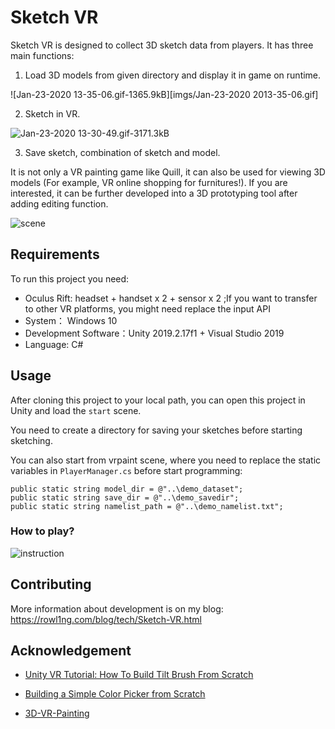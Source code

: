 # Sketch VR



Sketch VR is designed to collect 3D sketch data from players. It has three main functions:

1. Load 3D models from given directory and display it in game on runtime. 

![Jan-23-2020 13-35-06.gif-1365.9kB][imgs/Jan-23-2020 2013-35-06.gif]

2. Sketch in VR.

![Jan-23-2020 13-30-49.gif-3171.3kB](https://github.com/Rowl1ng/Sketch_VR/blob/master/imgs/Jan-23-2020%2013-30-49.gif)

3. Save sketch, combination of sketch and model.

It is not only a VR painting game like Quill, it can also be used for viewing 3D models (For example, VR online shopping for furnitures!). If you are interested, it can be further developed into a 3D prototyping tool after adding editing function.

![scene][1]

## Requirements

To run this project you need:

- Oculus Rift: headset + handset x 2 + sensor x 2 ;If you want to transfer to other VR platforms, you might need replace the input API
- System： Windows 10
- Development Software：Unity 2019.2.17f1 + Visual Studio 2019
- Language: C# 

## Usage

After cloning this project to your local path, you can open this project in Unity and load the `start` scene.

You need to create a directory for saving your sketches before starting sketching.

You can also start from vrpaint scene, where you need to replace the static variables in `PlayerManager.cs` before start programming:

```
public static string model_dir = @"..\demo_dataset";
public static string save_dir = @"..\demo_savedir";
public static string namelist_path = @"..\demo_namelist.txt";
```

### How to play?

![instruction][4]

## Contributing

More information about development is on my blog: https://rowl1ng.com/blog/tech/Sketch-VR.html

## Acknowledgement

- [Unity VR Tutorial: How To Build Tilt Brush From Scratch][5]
- [Building a Simple Color Picker from Scratch][6]
- [3D-VR-Painting][7]


  [1]: http://static.zybuluo.com/sixijinling/az5zki5jecwi1srrchai0939/scene.PNG
  [4]: http://static.zybuluo.com/sixijinling/olif621bse940kc27egig9mm/D436FCE8-A98B-4E5F-BC3E-16FFE8B7AD4A_1_201_a.jpeg
  [5]: https://www.youtube.com/watch?v=eMJATZI0A7c
  [6]: https://www.youtube.com/watch?v=wysIsMEQ3_Y
  [7]: https://github.com/E-BAO/3D-VR-Painting
